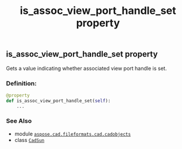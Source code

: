 ﻿---
title: is_assoc_view_port_handle_set property
second_title: Aspose.CAD for Python via .NET API References
description: 
type: docs
weight: 240
url: /python-net/aspose.cad.fileformats.cad.cadobjects/cadsun/is_assoc_view_port_handle_set/
is_root: false
---

## is_assoc_view_port_handle_set property


Gets a value indicating whether associated view port handle is set.
### Definition:
```python
@property
def is_assoc_view_port_handle_set(self):
    ...
```

### See Also
* module [`aspose.cad.fileformats.cad.cadobjects`](../../)
* class [`CadSun`](/cad/python-net/aspose.cad.fileformats.cad.cadobjects/cadsun)
